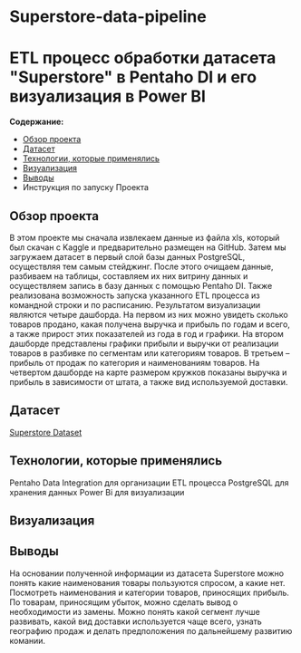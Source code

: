 # Superstore-data-pipeline
# ETL процесс обработки датасета "Superstore" в Pentaho DI и его визуализация в Power BI

**Содержание:**

* [Обзор проекта](#Обзор-проекта)
* [Датасет](#Датасет)
* [Технологии, которые применялись](#Технологии,-которые-применялись)
* [Визуализация](#Визуализация)
* [Выводы](#Выводы)
* Инструкция по запуску Проекта

## Обзор проекта
В этом проекте мы сначала извлекаем данные из файла xls, который был скачан с Kaggle и предварительно размещен на GitHub. Затем мы  загружаем датасет в первый слой базы данных PostgreSQL, осуществляя тем самым стейджинг. После этого очищаем данные, разбиваем на таблицы, составляем их них витрину данных и осуществляем запись в базу данных с помощью Pentaho DI. Также реализована возможность запуска указанного ETL процесса из командной строки и по расписанию. 
Результатом визуализации являются четыре дашборда. На первом из них можно увидеть сколько товаров продано, какая получена выручка и прибыль по годам и всего,  а также прирост этих показателей из года в год и графики. На втором дашборде представлены графики прибыли и выручки от реализации товаров в разбивке по сегментам или категориям товаров. В третьем – прибыль от продаж по категория и наименованиям товаров. На четвертом дашборде на карте размером кружков показаны выручка и прибыль в зависимости от штата, а также  вид используемой доставки. 

## Датасет

[Superstore Dataset](https://www.kaggle.com/datasets/vivek468/superstore-dataset-final)

## Технологии, которые применялись

Pentaho Data Integration для организации ETL процесса 
PostgreSQL для хранения данных
Power Bi для визуализации

## Визуализация

## Выводы

На основании полученной информации из датасета Superstore можно понять какие наименования  товары пользуются спросом, а какие нет. Посмотреть наименования и категории товаров, приносящих прибыль. По товарам, приносящим убыток, можно сделать вывод о необходимости из замены. Можно понять какой сегмент лучше развивать, какой вид доставки используется чаще всего, узнать географию продаж и делать предположения по дальнейшему развитию комании.

